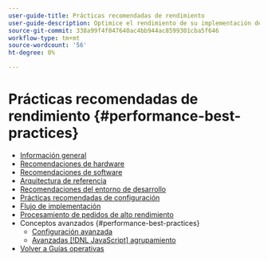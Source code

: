 ```yaml
---
user-guide-title: Prácticas recomendadas de rendimiento
user-guide-description: Optimice el rendimiento de su implementación de producción de Adobe Commerce o Magento Open Source con nuestras recomendaciones.
source-git-commit: 338a99f4f047640ac4bb944ac8599301cba5f646
workflow-type: tm+mt
source-wordcount: '56'
ht-degree: 0%

---
```



# Prácticas recomendadas de rendimiento {#performance-best-practices}

- [Información general](overview.md)
- [Recomendaciones de hardware](hardware.md)
- [Recomendaciones de software](software.md)
- [Arquitectura de referencia](reference-architecture.md)
- [Recomendaciones del entorno de desarrollo](development-environment.md)
- [Prácticas recomendadas de configuración](configuration.md)
- [Flujo de implementación](deployment-flow.md)
- [Procesamiento de pedidos de alto rendimiento](high-throughput-order-processing.md)
- Conceptos avanzados {#performance-best-practices}
   - [Configuración avanzada](advanced-setup.md)
   - [Avanzadas [!DNL JavaScript] agrupamiento](advanced-js-bundling.md)
- [Volver a Guías operativas](https://experienceleague.adobe.com/docs/commerce-operations/operational-guides/home.html)

